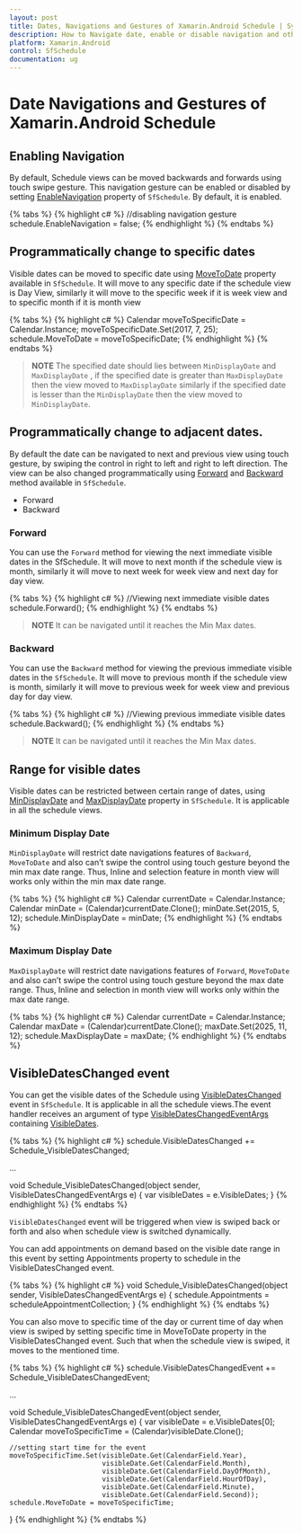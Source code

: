 ```yaml
---
layout: post
title: Dates, Navigations and Gestures of Xamarin.Android Schedule | Syncfusion
description: How to Navigate date, enable or disable navigation and other functionalities of Schedule control in Xamarin.Android.
platform: Xamarin.Android
control: SfSchedule
documentation: ug
---
```



# Date Navigations and Gestures of Xamarin.Android Schedule

## Enabling Navigation 
By default, Schedule views can be moved backwards and forwards using touch swipe gesture. This navigation gesture can be enabled or disabled by setting [EnableNavigation](https://help.syncfusion.com/cr/xamarin-android/Com.Syncfusion.Schedule.SfSchedule.html#Com_Syncfusion_Schedule_SfSchedule_EnableNavigation) property of `SfSchedule`. By default, it is enabled.

{% tabs %}
{% highlight c# %}
//disabling navigation gesture
schedule.EnableNavigation = false;
{% endhighlight %}
{% endtabs %}


## Programmatically change to specific dates 
Visible dates can be moved to specific date using [MoveToDate](https://help.syncfusion.com/cr/xamarin-android/Com.Syncfusion.Schedule.SfSchedule.html#Com_Syncfusion_Schedule_SfSchedule_MoveToDate) property available in `SfSchedule`. It will move to any specific date if the schedule view is Day View, similarly it will move to the specific week if it is week view and to specific month if it is month view

{% tabs %}
{% highlight c# %}
Calendar moveToSpecificDate = Calendar.Instance;
moveToSpecificDate.Set(2017, 7, 25);
schedule.MoveToDate = moveToSpecificDate;
{% endhighlight %}
{% endtabs %}


>**NOTE**
The specified date should lies between `MinDisplayDate` and `MaxDisplayDate` , if  the specified date is greater than `MaxDisplayDate` then the view moved to `MaxDisplayDate` similarly if the specified date is lesser than the `MinDisplayDate` then the view moved to `MinDisplayDate`.

## Programmatically change to adjacent dates.
By default the date can be navigated to next and previous view using touch gesture, by swiping the control in right to left and right to left direction. The view can be also changed programmatically using [Forward](https://help.syncfusion.com/cr/xamarin-android/Com.Syncfusion.Schedule.SfSchedule.html#Com_Syncfusion_Schedule_SfSchedule_Forward) and [Backward](https://help.syncfusion.com/cr/xamarin-android/Com.Syncfusion.Schedule.SfSchedule.html#Com_Syncfusion_Schedule_SfSchedule_Backward) method available in `SfSchedule`. 

*  	Forward
*	Backward

### Forward
You can use the `Forward` method for viewing the next immediate visible dates in the SfSchedule. It will move to next month if the schedule view is month, similarly it will move to next week for week view and next day for day view.

{% tabs %}
{% highlight c# %}
//Viewing next immediate visible dates
schedule.Forward();
{% endhighlight %}
{% endtabs %}


>**NOTE**
It can be navigated until it reaches the Min Max dates.

### Backward
You can use the `Backward` method for viewing the previous immediate visible dates in the `SfSchedule`. It will move to previous month if the schedule view is month, similarly it will move to previous week for week view and previous day for day view.

{% tabs %}
{% highlight c# %}
//Viewing previous immediate visible dates
schedule.Backward();
{% endhighlight %}
{% endtabs %}


>**NOTE**
It can be navigated until it reaches the Min Max dates.

## Range for visible dates
Visible dates can be restricted between certain range of dates, using [MinDisplayDate](https://help.syncfusion.com/cr/xamarin-android/Com.Syncfusion.Schedule.SfSchedule.html#Com_Syncfusion_Schedule_SfSchedule_MinDisplayDate)  and [MaxDisplayDate](https://help.syncfusion.com/cr/xamarin-android/Com.Syncfusion.Schedule.SfSchedule.html#Com_Syncfusion_Schedule_SfSchedule_MaxDisplayDate)  property in `SfSchedule`. It is applicable in all the schedule views.

### Minimum Display Date
`MinDisplayDate` will restrict date navigations features of `Backward`, `MoveToDate` and also can’t swipe the control using touch gesture beyond the min max date range. Thus, Inline and selection feature in month view will works only within the min max date range.

{% tabs %}
{% highlight c# %}
Calendar currentDate = Calendar.Instance;
Calendar minDate = (Calendar)currentDate.Clone();
minDate.Set(2015, 5, 12);
schedule.MinDisplayDate = minDate;
{% endhighlight %}
{% endtabs %}


### Maximum Display Date
`MaxDisplayDate` will restrict date navigations features of `Forward`, `MoveToDate` and also can’t swipe the control using touch gesture beyond the max date range. Thus, Inline and selection in month view will works only within the max date range.

{% tabs %}
{% highlight c# %}
Calendar currentDate = Calendar.Instance;
Calendar maxDate = (Calendar)currentDate.Clone();
maxDate.Set(2025, 11, 12);
schedule.MaxDisplayDate = maxDate;
{% endhighlight %}
{% endtabs %}

## VisibleDatesChanged event

You can get the visible dates of the Schedule using [VisibleDatesChanged](https://help.syncfusion.com/cr/xamarin-android/Com.Syncfusion.Schedule.SfSchedule.html) event in `SfSchedule`. It is applicable in all the schedule views.The event handler receives an argument of type [VisibleDatesChangedEventArgs](https://help.syncfusion.com/cr/xamarin-android/Com.Syncfusion.Schedule.VisibleDatesChangedEventArgs.html) containing [VisibleDates](https://help.syncfusion.com/cr/xamarin-android/Com.Syncfusion.Schedule.VisibleDatesChangedEventArgs.html#Com_Syncfusion_Schedule_VisibleDatesChangedEventArgs_VisibleDates).

{% tabs %}
{% highlight c# %}
schedule.VisibleDatesChanged += Schedule_VisibleDatesChanged;

...

void Schedule_VisibleDatesChanged(object sender, VisibleDatesChangedEventArgs e)
{
    var visibleDates = e.VisibleDates;
}
{% endhighlight %}
{% endtabs %}

`VisibleDatesChanged` event will be triggered when view is swiped back or forth and also when schedule view is switched dynamically.

You can add appointments on demand based on the visible date range in this event by setting Appointments property to schedule in the VisibleDatesChanged event.

{% tabs %}
{% highlight c# %}
void Schedule_VisibleDatesChanged(object sender, VisibleDatesChangedEventArgs e)
{
    schedule.Appointments = scheduleAppointmentCollection;
}
{% endhighlight %}
{% endtabs %}


You can also move to specific time of the day or current time of day when view is swiped by setting specific time in MoveToDate property in the VisibleDatesChanged event. Such that when the schedule view is swiped, it moves to the mentioned time.  

{% tabs %}
{% highlight c# %}
schedule.VisibleDatesChangedEvent += Schedule_VisibleDatesChangedEvent;

...

void Schedule_VisibleDatesChangedEvent(object sender, VisibleDatesChangedEventArgs e)
{
    var visibleDate = e.VisibleDates[0];
    Calendar moveToSpecificTime = (Calendar)visibleDate.Clone();

    //setting start time for the event
    moveToSpecificTime.Set(visibleDate.Get(CalendarField.Year),
                           visibleDate.Get(CalendarField.Month),
                           visibleDate.Get(CalendarField.DayOfMonth),
                           visibleDate.Get(CalendarField.HourOfDay),
                           visibleDate.Get(CalendarField.Minute),
                           visibleDate.Get(CalendarField.Second));
    schedule.MoveToDate = moveToSpecificTime;
}
{% endhighlight %}
{% endtabs %}
